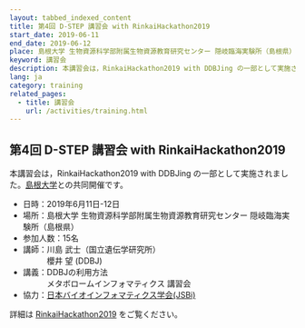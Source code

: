 ```yaml
---
layout: tabbed_indexed_content
title: 第4回 D-STEP 講習会 with RinkaiHackathon2019
start_date: 2019-06-11
end_date: 2019-06-12
place: 島根大学 生物資源科学部附属生物資源教育研究センター 隠岐臨海実験所（島根県）
keyword: 講習会
description: 本講習会は，RinkaiHackathon2019 with DDBJing の一部として実施されました。[島根大学](https://www.shimane-u.ac.jp/)との共同開催です。
lang: ja
category: training
related_pages:
  - title: 講習会
    url: /activities/training.html
---
```


## 第4回 D-STEP 講習会 with RinkaiHackathon2019 <a name="d-4"></a>

本講習会は，RinkaiHackathon2019 with DDBJing
の一部として実施されました。[島根大学](https://www.shimane-u.ac.jp/)との共同開催です。

-   日時：2019年6月11日-12日
-   場所：島根大学 生物資源科学部附属生物資源教育研究センター
    隠岐臨海実験所（島根県）
-   参加人数：15名
-   講師：川島 武士（国立遺伝学研究所）  
    　　　櫻井 望 (DDBJ)
-   講義：DDBJの利用方法  
    　　　メタボロームインフォマティクス 講習会
-   協力：[日本バイオインフォマティクス学会(JSBi)](//www.jsbi.org/)

詳細は
[RinkaiHackathon2019](https://sites.google.com/view/rinkaihack/home/events/moredetailsrinkaihackathon2019)
をご覧ください。